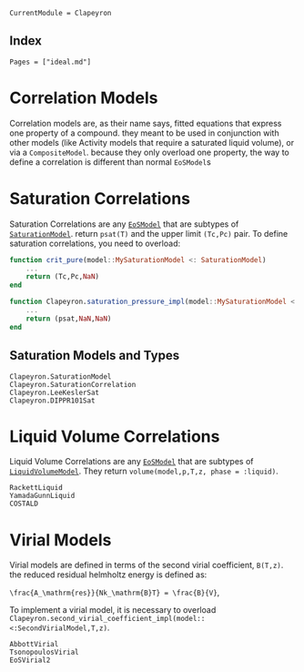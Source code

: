 ```@meta
CurrentModule = Clapeyron
```

## Index

```@index
Pages = ["ideal.md"]
```
# Correlation Models

Correlation models are, as their name says, fitted equations that express one property of a compound. they meant to be used in conjunction with other models (like Activity models that require a saturated liquid volume), or via a `CompositeModel`. because they only overload one property, the way to define a correlation is different than normal `EoSModel`s

# Saturation Correlations

Saturation Correlations are any [`EoSModel`](@ref) that are subtypes of [`SaturationModel`](@ref). return `psat(T)` and the upper limit `(Tc,Pc)` pair. To define saturation correlations, you need to overload:

```julia
function crit_pure(model::MySaturationModel <: SaturationModel)
    ...
    return (Tc,Pc,NaN)
end

function Clapeyron.saturation_pressure_impl(model::MySaturationModel <: SaturationModel,T,::SaturationCorrelation)
    ...
    return (psat,NaN,NaN)
end
```

## Saturation Models and Types
```@docs
Clapeyron.SaturationModel
Clapeyron.SaturationCorrelation
Clapeyron.LeeKeslerSat
Clapeyron.DIPPR101Sat
```

# Liquid Volume Correlations
Liquid Volume Correlations are any [`EoSModel`](@ref) that are subtypes of [`LiquidVolumeModel`](@ref). 
They return `volume(model,p,T,z, phase = :liquid)`.

```@docs
RackettLiquid
YamadaGunnLiquid
COSTALD
```

# Virial Models

Virial models are defined in terms of the second virial coefficient, `B(T,z)`. the reduced residual helmholtz energy is defined as:

``\frac{A_\mathrm{res}}{Nk_\mathrm{B}T} = \frac{B}{V}``,

To implement a virial model, it is necessary to overload `Clapeyron.second_virial_coefficient_impl(model::<:SecondVirialModel,T,z)`.

```@docs
AbbottVirial
TsonopoulosVirial
EoSVirial2
```
